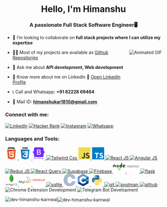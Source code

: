 <h1 align="center">Hello, I'm Himanshu</h1>
<h3 align="center">A passionate Full Stack Software Engineer🖥️</h3>

- 👯 I’m looking to collaborate on **full stack projects where I can utilize my expertise**

<img src="https://cdn.dribbble.com/users/1162077/screenshots/3848914/programmer.gif" alt="Animated GIF" align="right" height="200"/>

- 👨‍💻 Most of my projects are available as [Github Repositories](https://github.com/dev-himanshu-karnwal?tab=repositories)

- 💬 Ask me about **API development, Web development**

- 📄 Know more about me on LinkedIn 🤝 [Open LinkedIn Profile](https://www.linkedin.com/in/himanshukarnwal)

- 📞 Call and Whatsapp: **+91 82228 69464**
 
- 📧 Mail ID: **himanshukar1810@gmail.com**

<h3 align="left">Connect with me:</h3>
<p align="left">
<a href="https://linkedin.com/in/himanshukarnwal" target="blank"><img align="center" src="https://raw.githubusercontent.com/rahuldkjain/github-profile-readme-generator/master/src/images/icons/Social/linked-in-alt.svg" alt="LinkedIn" height="30" width="40" /></a>
<a href="https://www.hackerrank.com/himanshukar1810" target="blank"><img align="center" src="https://raw.githubusercontent.com/rahuldkjain/github-profile-readme-generator/master/src/images/icons/Social/hackerrank.svg" alt="Hacker Rank" height="30" width="40" /></a>
<a href="https://instagram.com/himanshu_karnwal_?igshid=mzmynguynmu2yq==" target="blank"><img align="center" src="https://raw.githubusercontent.com/rahuldkjain/github-profile-readme-generator/master/src/images/icons/Social/instagram.svg" alt="Instagram" height="30" width="40" /></a>
<a href="https://wa.me/+918222869464" target="blank"><img align="center" src="https://png.pngtree.com/element_origin_min_pic/00/00/05/31574d5cbd9f117.jpg" alt="Whatsapp" height="30" width="40" /></a>
</p>

<h3 align="left">Languages and Tools:</h3>
<p align="left">

  <a href="https://www.w3.org/html/" target="_blank" rel="noreferrer">
    <img src="https://raw.githubusercontent.com/devicons/devicon/master/icons/html5/html5-original-wordmark.svg" title="html5" alt="html5" height="40" />
  </a>

  <a href="https://www.w3schools.com/css/" target="_blank" rel="noreferrer">
    <img src="https://raw.githubusercontent.com/devicons/devicon/master/icons/css3/css3-original-wordmark.svg" title="css3" alt="css3" height="40" />
  </a>

  <a href="https://getbootstrap.com" target="_blank" rel="noreferrer">
    <img src="https://raw.githubusercontent.com/devicons/devicon/master/icons/bootstrap/bootstrap-plain-wordmark.svg" title="bootstrap" alt="bootstrap" height="40" />
  </a>

  <a href="https://tailwindcss.com/" target="_blank" rel="noreferrer">
    <img src="https://upload.wikimedia.org/wikipedia/commons/thumb/d/d5/Tailwind_CSS_Logo.svg/2560px-Tailwind_CSS_Logo.svg.png" title="Tailwind Css" alt="Tailwind Css" height="40" />
  </a>

  <a href="https://developer.mozilla.org/en-US/docs/Web/JavaScript" target="_blank" rel="noreferrer">
    <img src="https://raw.githubusercontent.com/devicons/devicon/master/icons/javascript/javascript-original.svg" title="javascript" alt="javascript" height="40" />
  </a>

  <a href="https://www.typescriptlang.org/" target="_blank" rel="noreferrer">
    <img src="https://raw.githubusercontent.com/devicons/devicon/master/icons/typescript/typescript-original.svg" title="typescript" alt="typescript" height="40" />
  </a>
  
  <a href="https://react.dev/" target="_blank" rel="noreferrer">
    <img src="https://encrypted-tbn0.gstatic.com/images?q=tbn:ANd9GcSOxiFZo8hp7oqoftdM8UCkftr2ZDLY0C25LA&s" title="React JS" alt="React JS" height="40" />
  </a>
  
  <a href="https://angular.dev/" target="_blank" rel="noreferrer">
    <img src="https://encrypted-tbn0.gstatic.com/images?q=tbn:ANd9GcT3qAb3e9auwnxJ1RmaypTdsieWkl2wb4u3cg&s" title="Angular JS" alt="Angular JS" height="40" />
  </a>

  <a href="https://redux.js.org/" target="_blank" rel="noreferrer">
    <img src="https://encrypted-tbn0.gstatic.com/images?q=tbn:ANd9GcQIx6VZfS41hOuMxd_WU1Uno_ds_ofaqCX4qg&s" title="Redux" alt="Redux JS" height="40" />
  </a>

  <a href="https://tanstack.com/" target="_blank" rel="noreferrer">
    <img src="https://encrypted-tbn0.gstatic.com/images?q=tbn:ANd9GcSMJ4lRWhlJfPollWG4GaxPvkTaQZ_6VTZ6Eg&s" title="React Query" alt="React Query" height="40" />
  </a>
  
  <a href="https://supabase.com/" target="_blank" rel="noreferrer">
    <img src="https://yt3.googleusercontent.com/NuBWxGpdF0YzNSr7x_Tc8EEFXbQoHc0Xf9rU_ehxFPRikw8YPN886HltWeMDihKU8v5SeKFI3B4=s900-c-k-c0x00ffffff-no-rj" title="Supabase" alt="Supabase" height="40" />
  </a>

  <a href="https://firebase.google.com/" target="_blank" rel="noreferrer">
    <img src="https://w7.pngwing.com/pngs/246/288/png-transparent-firebase-hd-logo-thumbnail.png" title="Firebase" alt="Firebase" height="40" />
  </a>
  
  <a href="https://nodejs.org" target="_blank" rel="noreferrer">
    <img src="https://raw.githubusercontent.com/devicons/devicon/master/icons/nodejs/nodejs-original-wordmark.svg" title="nodejs" alt="nodejs" height="40" />
  </a>

  <a href="https://expressjs.com" target="_blank" rel="noreferrer">
    <img src="https://raw.githubusercontent.com/devicons/devicon/master/icons/express/express-original-wordmark.svg" title="express" alt="express" height="40" />
  </a>

  <a href="https://flask.palletsprojects.com/" target="_blank" rel="noreferrer">
    <img src="https://encrypted-tbn0.gstatic.com/images?q=tbn:ANd9GcTmD38KsMgEwahtWc_Nfs5ZVktP9dBc36MUZA&s" title="flask" alt="flask" height="40" />
  </a>

  <a href="https://www.mongodb.com/" target="_blank" rel="noreferrer">
    <img src="https://raw.githubusercontent.com/devicons/devicon/master/icons/mongodb/mongodb-original-wordmark.svg" title="mongodb" alt="mongodb" height="40" />
  </a>

  <a href="https://www.mysql.com/" target="_blank" rel="noreferrer">
    <img src="https://raw.githubusercontent.com/devicons/devicon/master/icons/mysql/mysql-original-wordmark.svg" title="mysql" alt="mysql" height="40" />
  </a>

  <a href="https://www.oracle.com/" target="_blank" rel="noreferrer">
    <img src="https://raw.githubusercontent.com/devicons/devicon/master/icons/oracle/oracle-original.svg" title="oracle" alt="oracle" height="40" />
  </a>

  <a href="https://www.sqlite.org/" target="_blank" rel="noreferrer">
    <img src="https://www.vectorlogo.zone/logos/sqlite/sqlite-icon.svg" title="sqlite" alt="sqlite" height="40" />
  </a>

  <a href="https://www.cprogramming.com/" target="_blank" rel="noreferrer">
    <img src="https://raw.githubusercontent.com/devicons/devicon/master/icons/c/c-original.svg" title="c" alt="c" height="40" />
  </a>

  <a href="https://www.w3schools.com/cpp/" target="_blank" rel="noreferrer">
    <img src="https://raw.githubusercontent.com/devicons/devicon/master/icons/cplusplus/cplusplus-original.svg" title="cplusplus" alt="cplusplus" height="40" />
  </a>

  <a href="https://www.python.org" target="_blank" rel="noreferrer">
    <img src="https://raw.githubusercontent.com/devicons/devicon/master/icons/python/python-original.svg" title="python" alt="python" height="40" />
  </a>

  <a href="https://git-scm.com/" target="_blank" rel="noreferrer">
    <img src="https://www.vectorlogo.zone/logos/git-scm/git-scm-icon.svg" title="git" alt="git" height="40" />
  </a>

  <a href="https://postman.com" target="_blank" rel="noreferrer">
    <img src="https://www.vectorlogo.zone/logos/getpostman/getpostman-icon.svg" title="postman" alt="postman" height="40" />
  </a>

  <a href="https://github.com/" target="_blank" rel="noreferrer">
    <img src="https://github.githubassets.com/assets/GitHub-Mark-ea2971cee799.png" title="github" alt="github" height="40" />
  </a>

  <a target="_blank" rel="noreferrer">
    <img src="https://encrypted-tbn0.gstatic.com/images?q=tbn:ANd9GcS-iP3xhW_gZe6Ltd9gz5byCaOtWq2EGYz21Q&s" title="Chrome Extension Development" alt="Chrome Extension Development" height="40" />
  </a>  

  <a target="_blank" rel="noreferrer">
    <img src="https://flowxo.com/wp-content/uploads/2021/03/Telegram-Logo-512x512.png" title="Telegram Bot Development" alt="Telegram Bot Development" height="40" />
  </a>
  
</p>

<p><img align="left" src="https://github-readme-stats.vercel.app/api/top-langs?username=dev-himanshu-karnwal&show_icons=true&locale=en&layout=compact" alt="dev-himanshu-karnwal" /></p><p><img align="center" src="https://github-readme-streak-stats.herokuapp.com/?user=dev-himanshu-karnwal&" alt="dev-himanshu-karnwal" /></p>

